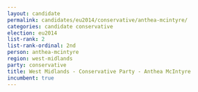 ```yaml
---
layout: candidate
permalink: candidates/eu2014/conservative/anthea-mcintyre/
categories: candidate conservative
election: eu2014
list-rank: 2
list-rank-ordinal: 2nd
person: anthea-mcintyre
region: west-midlands
party: conservative
title: West Midlands - Conservative Party - Anthea McIntyre
incumbent: true
---
```

